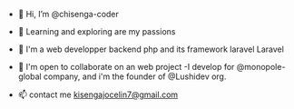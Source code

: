 - 👋 Hi, I’m @chisenga-coder
- 👀 Learning and exploring are my passions
- 🌱 I'm a web developper backend php and its framework laravel Laravel
- 💞️ I'm open to collaborate on an web project
-I develop for @monopole-global company, and i'm the founder of
@Lushidev org.

- 📫 contact me kisengajocelin7@gmail.com

<!---

